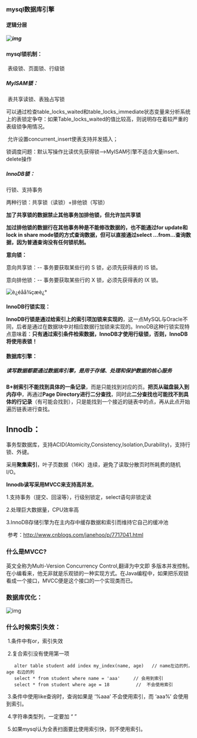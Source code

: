 ### mysql数据库引擎

#### 逻辑分层

##### ![img](https://img2018.cnblogs.com/blog/506422/201908/506422-20190819104443534-603608371.png)

#### mysql锁机制：

​		表级锁、页面锁、行级锁

##### MyISAM锁：

​		表共享读锁、表独占写锁

​		可以通过检查table_locks_waited和table_locks_immediate状态变量来分析系统上的表锁定争夺：如果Table_locks_waited的值比较高，则说明存在着较严重的表级锁争用情况。

​		允许设置concurrent_insert使表支持并发插入；

​		锁调度问题：默认写操作比读优先获得锁——>MyISAM引擎不适合大量insert、delete操作

##### InnoDB锁：

行锁、支持事务

两种行锁：共享锁（读锁）+排他锁（写锁）

**加了共享锁的数据禁止其他事务加排他锁，但允许加共享锁**

**加过排他锁的数据行在其他事务种是不能修改数据的，也不能通过for update和lock in share mode锁的方式查询数据，但可以直接通过select …from…查询数据，因为普通查询没有任何锁机制。**

**意向锁：**

意向共享锁：-- 事务要获取某些行的 S 锁，必须先获得表的 IS 锁。

意向排他锁：-- 事务要获取某些行的 X 锁，必须先获得表的 IX 锁。

![è¿éåå¾çæè¿°](http://img.blog.csdn.net/20170419164638753?watermark/2/text/aHR0cDovL2Jsb2cuY3Nkbi5uZXQvc29vbmZseQ==/font/5a6L5L2T/fontsize/400/fill/I0JBQkFCMA==/dissolve/70/gravity/SouthEast)

**InnoDB行锁实现：**

​		**InnoDB行锁是通过给索引上的索引项加锁来实现的**，这一点MySQL与Oracle不同，后者是通过在数据块中对相应数据行加锁来实现的。InnoDB这种行锁实现特点意味着：**只有通过索引条件检索数据，InnoDB才使用行级锁，否则，InnoDB将使用表锁！**

#### 数据库引擎：

##### 			读写数据都要通过数据库引擎，是用于存储、处理和保护数据的核心服务

​		**B+树索引不能找到具体的一条记录**，而是只能找到对应的页。**把页从磁盘装入到内存中**，再通过**Page Directory进行二分查找**，同时此**二分查找也可能找不到具体的行记录**（有可能会找到），只是能找到一个接近的链表中的点，再从此点开始遍历链表进行查找。







## Innodb：

事务型数据库，支持ACID(Atomicity,Consistency,Isolation,Durability)，支持行锁、外键。

采用**聚集索引**，叶子页数据（16K）连续，避免了读取分散页时所耗费的随机I/O。

**Innodb读写采用MVCC来支持高并发**。

1.支持事务（提交、回滚等），行级别锁定，select语句非锁定读

2.处理巨大数据量，CPU效率高

3.InnoDB存储引擎为在主内存中缓存数据和索引而维持它自己的缓冲池

​	参考：http://www.cnblogs.com/janehoo/p/7717041.html

### 什么是MVCC?

英文全称为Multi-Version Concurrency Control,翻译为中文即 多版本并发控制。在小编看来，他无非就是乐观锁的一种实现方式。在Java编程中，如果把乐观锁看成一个接口，MVCC便是这个接口的一个实现类而已。





### 数据库优化：

![img](https://images2017.cnblogs.com/blog/603809/201801/603809-20180112172203144-1124991646.png)



### 什么时候索引失效：

​    1.条件中有or，索引失效

​    2.复合索引没有使用第一项

```mysql
   alter table student add index my_index(name, age)   // name左边的列， age 右边的列 
   select * from student where name = 'aaa'     // 会用到索引
   select * from student where age = 18          //  不会使用索引
```
​    3.条件中使用like查询时，查询如果是 ‘%aaa’ 不会使用索引，而 ‘aaa%’ 会使用到索引。

​    4.字符串类型列，一定要加 “ ” 

​    5.如果mysql认为全表扫面要比使用索引快，则不使用索引。

